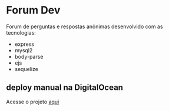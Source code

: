 # Forum Dev

Forum de perguntas e respostas anônimas desenvolvido com as tecnologias:

  - express
  - mysql2
  - body-parse
  - ejs
  - sequelize

## deploy manual na DigitalOcean

Acesse o projeto [aqui](http://64.227.11.252/)
